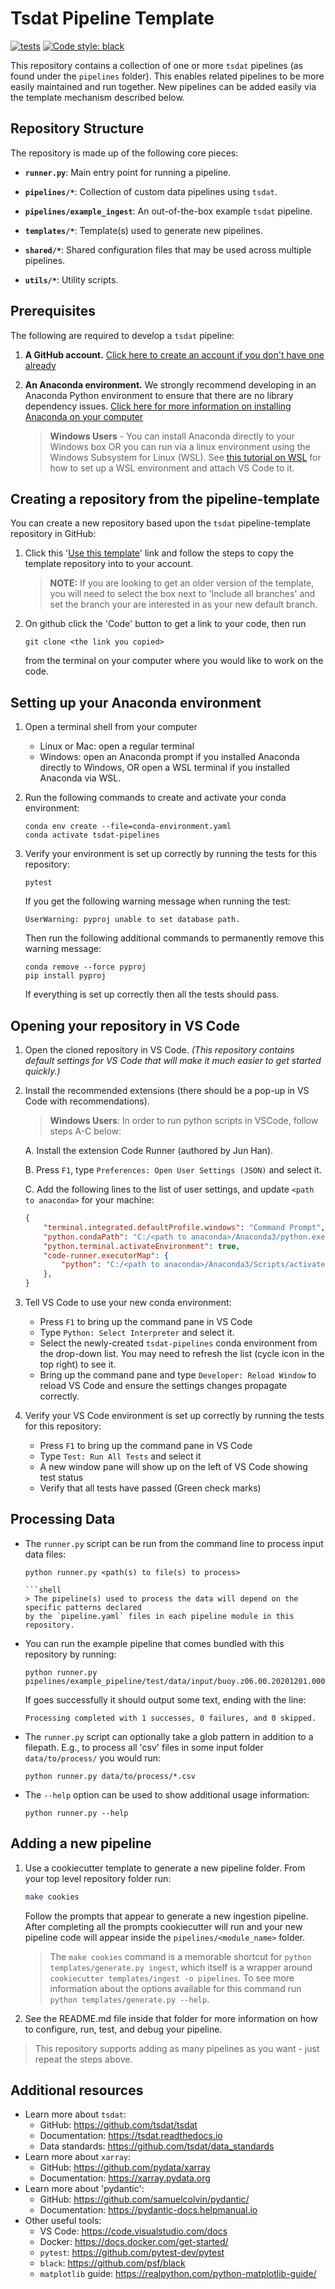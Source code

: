 # Tsdat Pipeline Template

[![tests](https://github.com/tsdat/pipeline-template/actions/workflows/tests.yml/badge.svg)](https://github.com/tsdat/pipeline-template/actions/workflows/tests.yml)
[![Code style: black](https://img.shields.io/badge/code%20style-black-000000.svg)](https://github.com/psf/black)

This repository contains a collection of one or more `tsdat` pipelines (as found under the ``pipelines`` folder).  This
enables related pipelines to be more easily maintained and run together.  New pipelines can be added easily via 
the template mechanism described below.

## Repository Structure

The repository is made up of the following core pieces:

- **`runner.py`**: Main entry point for running a pipeline.

- **`pipelines/*`**: Collection of custom data pipelines using `tsdat`.

- **`pipelines/example_ingest`**: An out-of-the-box example `tsdat` pipeline.

- **`templates/*`**: Template(s) used to generate new pipelines.

- **`shared/*`**: Shared configuration files that may be used across multiple pipelines.

- **`utils/*`**: Utility scripts.

## Prerequisites

The following are required to develop a `tsdat` pipeline:

1. **A GitHub account.** [Click here to create an account if you don't have one already](https://github.com/)

2. **An Anaconda environment.**  We strongly recommend developing in an Anaconda Python environment to ensure
that there are no library dependency issues.  [Click here for more information on installing Anaconda on your computer](https://docs.anaconda.com/anaconda/install/index.html)

    > **Windows Users** - You can install Anaconda directly to your Windows box OR you can run via a linux
    environment using the Windows Subsystem for Linux (WSL).  See
    [this tutorial on WSL](https://tsdat.readthedocs.io/en/latest/tutorials/setup_wsl.html) for
    how to set up a WSL environment and attach VS Code to it.

## Creating a repository from the pipeline-template

You can create a new repository based upon the `tsdat` pipeline-template repository in GitHub:

1. Click this '[Use this template](https://github.com/tsdat/pipeline-template/generate)' link and
follow the steps to copy the template repository into to your account.
    > **NOTE:** If you are looking to get an older version of the template, you will need to
    select the box next to 'Include all branches' and set the branch your are interested
    in as your new default branch.

2. On github click the 'Code' button to get a link to your code, then run

    ```shell
    git clone <the link you copied>
    ```

    from the terminal on your computer where you would like to work on the code.

## Setting up your Anaconda environment

1. Open a terminal shell from your computer
   - Linux or Mac: open a regular terminal
   - Windows: open an Anaconda prompt if you installed Anaconda directly
   to Windows, OR open a WSL terminal if you installed Anaconda via WSL.

2. Run the following commands to create and activate your conda environment:

    ```shell
    conda env create --file=conda-environment.yaml
    conda activate tsdat-pipelines
    ```

3. Verify your environment is set up correctly by running the tests for this repository:

    ```shell
    pytest
    ```

    If you get the following warning message when running the test:

    ```shell
    UserWarning: pyproj unable to set database path.
    ```

    Then run the following additional commands to permanently remove this warning message:

    ```shell
    conda remove --force pyproj
    pip install pyproj
    ```

    If everything is set up correctly then all the tests should pass.

## Opening your repository in VS Code

1. Open the cloned repository in VS Code. *(This repository contains default settings for
VS Code that will make it much easier to get started quickly.)*

2. Install the recommended extensions (there should be a pop-up in VS Code with recommendations).

    > **Windows Users**: In order to run python scripts in VSCode, follow steps A-C below:

    A. Install the extension Code Runner (authored by Jun Han).

    B. Press `F1`, type `Preferences: Open User Settings (JSON)` and select it.

    C. Add the following lines to the list of user settings, and update `<path to anaconda>` for
    your machine:

    ```json
    {
        "terminal.integrated.defaultProfile.windows": "Command Prompt",
        "python.condaPath": "C:/<path to anaconda>/Anaconda3/python.exe",
        "python.terminal.activateEnvironment": true,
        "code-runner.executorMap": {
            "python": "C:/<path to anaconda>/Anaconda3/Scripts/activate.bat && $pythonPath $fullFileName"
        },
    }
    ```

3. Tell VS Code to use your new conda environment:
    - Press `F1` to bring up the command pane in VS Code
    - Type `Python: Select Interpreter` and select it.
    - Select the newly-created `tsdat-pipelines` conda environment from the drop-down list. You may need to refresh the list (cycle icon in the top right) to see it.
    - Bring up the command pane and type `Developer: Reload Window` to reload VS Code
    and ensure the settings changes propagate correctly.

4. Verify your VS Code environment is set up correctly by running the tests for this repository:
    - Press `F1` to bring up the command pane in VS Code
    - Type `Test: Run All Tests` and select it
    - A new window pane will show up on the left of VS Code showing test status
    - Verify that all tests have passed (Green check marks)

## Processing Data

- The `runner.py` script can be run from the command line to process input data files:

    ```shell
    python runner.py <path(s) to file(s) to process>

    ```shell
    > The pipeline(s) used to process the data will depend on the specific patterns declared
    by the `pipeline.yaml` files in each pipeline module in this repository.

- You can run the example pipeline that comes bundled with this repository by running:

    ```shell
    python runner.py pipelines/example_pipeline/test/data/input/buoy.z06.00.20201201.000000.waves.csv
    ```

    If goes successfully it should output some text, ending with the line:

    ```shell
    Processing completed with 1 successes, 0 failures, and 0 skipped.
    ```

- The `runner.py` script can optionally take a glob pattern in addition to a filepath. E.g.,
to process all 'csv' files in some input folder `data/to/process/` you would run:

    ```shell
    python runner.py data/to/process/*.csv
    ```

- The `--help` option can be used to show additional usage information:

    ```shell
    python runner.py --help
    ```

## Adding a new pipeline

1. Use a cookiecutter template to generate a new pipeline folder. From your top level
repository folder run:

    ```bash
    make cookies
    ```

    Follow the prompts that appear to generate a new ingestion pipeline. After completing all the
    prompts cookiecutter will run and your new pipeline code will appear inside the
    `pipelines/<module_name>` folder.

    > The `make cookies` command is a memorable shortcut for `python templates/generate.py ingest`,
    which itself is a wrapper around `cookiecutter templates/ingest -o pipelines`. To see more
    information about the options available for this command run `python templates/generate.py --help`.

2. See the README.md file inside that folder for more information on how to configure, run,
test, and debug your pipeline.

> This repository supports adding as many pipelines as you want - just repeat the steps above.

## Additional resources

- Learn more about `tsdat`:
  - GitHub: https://github.com/tsdat/tsdat
  - Documentation: https://tsdat.readthedocs.io
  - Data standards: https://github.com/tsdat/data_standards
- Learn more about `xarray`:
  - GitHub: https://github.com/pydata/xarray
  - Documentation: https://xarray.pydata.org
- Learn more about 'pydantic':
  - GitHub: https://github.com/samuelcolvin/pydantic/
  - Documentation: https://pydantic-docs.helpmanual.io
- Other useful tools:
  - VS Code: https://code.visualstudio.com/docs
  - Docker: https://docs.docker.com/get-started/
  - `pytest`: https://github.com/pytest-dev/pytest
  - `black`: https://github.com/psf/black
  - `matplotlib` guide: https://realpython.com/python-matplotlib-guide/
